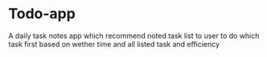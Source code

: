 # Todo-app
 
A daily task notes app which recommend noted task list to user to do which task first based on wether time and all listed task and efficiency 
